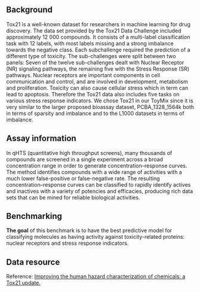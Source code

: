 ## Background
Tox21 is a well-known dataset for researchers in machine learning for drug discovery. The data set provided by the Tox21 Data Challenge included approximately 12 000 compounds. It consists of a multi-label classification task with 12 labels, with most labels missing and a strong imbalance towards the negative class. Each subchallenge required the prediction of a different type of toxicity. The sub-challenges were split between two panels: Seven of the twelve sub-challenges dealt with Nuclear Receptor (NR) signaling pathways, the remaining five with the Stress Response (SR) pathways. Nuclear receptors are important components in cell communication and control, and are involved in development,
metabolism and proliferation. Toxicity can also cause cellular stress which in term can
lead to apoptosis. Therefore the Tox21 data also includes five tasks on various stress response indicators. We chose Tox21 in our ToyMix since it is very similar to the larger proposed bioassay dataset, PCBA_1328_1564k both in terms of sparsity and imbalance and to the L1000 datasets in terms of imbalance.

## Assay information
In qHTS (quantitative high throughput screens), many thousands of compounds are screened in a single experiment across a broad concentration range in order to generate concentration–response curves. The method identifies compounds with a wide range of activities with a much lower false-positive or false-negative rate. The resulting concentration–response curves can be classified to rapidly identify actives and inactives with a variety of potencies and efficacies, producing rich data sets that can be mined for reliable biological activities.

## Benchmarking
**The goal** of this benchmark is to have the best predictive model for classifying molecules as having activity against toxicity-related proteins: nuclear receptors and stress response indicators.

## Data resource
Reference: [Improving the human hazard characterization of chemicals: a Tox21 update.](https://europepmc.org/article/MED/23603828)


